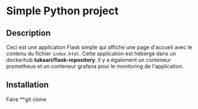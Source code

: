 # Simple Python project



## Description
Ceci est une application Flask simple qui affiche une page d'accueil avec le contenu du fichier `index.html`.
Cette application est hébergé dans un dockerhub **tukaari/flask-repository**.
Il y a également un conteneur prometheus et un conteneur grafana pour le monitoring de l'application.


## Installation
Faire **git clone